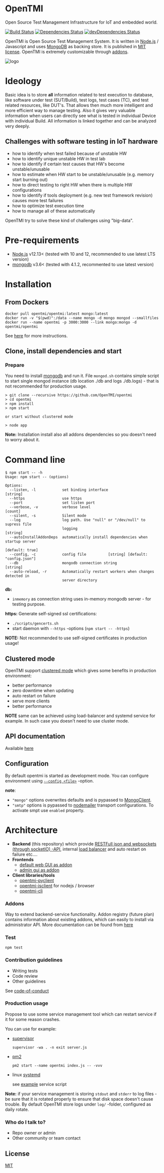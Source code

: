 # OpenTMI
Open Source Test Management Infrastructure for IoT and embedded world.

 [![Build Status][build-image]][build-url]
 [![Dependencies Status][depupdated-image]][depupdated-url]
 [![devDependencies Status][devdepupdated-image]][devdepupdated-url]
 


 <!--
[![Test Coverage][coveralls-image]][coveralls-url]
-->

OpenTMI is Open Source Test Management System. It is written in [Node.js][Node.js] / 
Javascript and uses [MongoDB][MongoDB] as backing store. It is published in [MIT license](LICENSE.md).
OpenTMI is extremely customizable through [addons](doc/addons.md).

![logo](doc/images/OpenTMI_logo.png)

# Ideology

Basic idea is to store **all** information related to test execution to database, like software under test (SUT/Build), test logs, test cases (TC), and test related resources, like DUT's. That allows then much more intelligent and more efficient way to manage testing. Also it gives very valuable information when users can directly see what is tested in individual Device with individual Build. All information is linked together and can be analyzed very deeply.

## Challenges with software testing in IoT hardware
* how to identify when test failed because of unstable HW
* how to identify unique unstable HW in test lab
* how to identify if certain test causes that HW's become unstable/unusable
* how to estimate when HW start to be unstable/unusable (e.g. memory start burning out)
* how to direct testing to right HW when there is multiple HW configurations
* how to identify if tools deployment (e.g. new test framework revision) causes more test failures
* how to optimize test execution time
* how to manage all of these automatically

OpenTMI try to solve these kind of challenges using "big-data".

# Pre-requirements

* [Node.js][Node.js] v12.13< (tested with 10 and 12, recommended to use latest LTS version)
* [mongodb][MongoDB] v3.6< (tested with 4.1.2, recommented to use latest version)

# Installation

## From Dockers

```
docker pull opentmi/opentmi:latest mongo:latest
docker run -v "$(pwd)":/data --name mongo -d mongo mongod --smallfiles
docker run --name opentmi -p 3000:3000 --link mongo:mongo -d opentmi/opentmi
```

See [here](doc/docker.md) for more instructions.

## Clone, install dependencies and start

### Prepare

You need to install [mongodb][MongoDB] and run it. File `mongod.sh` contains simple script to start single
mongod instance (db location ./db and logs ./db.logs) - that is not recommended for production usage.

```
> git clone --recursive https://github.com/OpenTMI/opentmi
> cd opentmi
> npm install
> npm start

or start without clustered mode

> node app
```

**Note:** Installation install also all addons dependencies so you doesn't need to worry about it.

# Command line

```
$ npm start -- -h
Usage: npm start -- (options)

Options:
  --listen, -l            set binding interface                         [string]
  --https                 use https
  --port                  set listen port
  --verbose, -v           verbose level                                  [count]
  --silent, -s            Silent mode
  --log                   log path. Use "null" or "/dev/null" to supress file
                          logging                                       [string]
  --autoInstallAddonDeps  automatically install dependencies when startup server
                                                                 [default: true]
  --config, -c            config file          [string] [default: "config.json"]
  --db                    mongodb connection string                     [string]
  --auto-reload, -r       Automatically restart workers when changes detected in
                          server directory
```

**db:**
* `inmemory` as connection string uses in-memory mongodb server - for testing purpose.

**https:**
Generate self-signed ssl certifications:
* `./scripts/gencerts.sh`
* start daemon with `--https` -options (`npm start -- -https`)

**NOTE:** Not recommended to use self-signed certificates in production usage!

## Clustered mode

OpenTMI support [clustered mode](doc/cluster.md) which gives some benefits in production environment:
* better performance
* zero downtime when updating
* auto restart on failure
* serve more clients
* better performance

**NOTE** same can be achieved using load-balancer and systemd service for example.
In such case you doesn't need to use cluster mode.

## API documentation
Available [here](doc/APIs)

## Configuration

By default opentmi is started as development mode. You can configure environment using [`--config <file>`](`config.example.json`) -option.

**note**:
* `"mongo"` options overwrites defaults and is pypassed to [MongoClient](http://mongodb.github.io/node-mongodb-native/3.0/api/MongoClient.html).
* `"smtp"` options is pypassed to [nodemailer](https://nodemailer.com/smtp/) transport configurations. To activate smpt use `enabled` property.

# Architecture

* **Backend** (this repository)
    which provide [RESTFull json and websockets (through socketIO) -API](doc/APIs), internal [load balancer](doc/cluster.md) and auto restart on failure etc....
* **Frontends**
  * [default web GUI as addon](https://github.com/opentmi/opentmi-default-gui)
  * [admin gui as addon](https://github.com/opentmi/opentmi-adminui)
* **Client libraries/tools**
  * [opentmi-pyclient](https://github.com/opentmi/opentmi-pyclient)
  * [opentmi-jsclient](https://github.com/opentmi/opentmi-jsclient) for nodejs / browser
  * [opentmi-cli](https://github.com/opentmi/opentmi-cli)

### Addons
Way to extend backend-service functionality. Addon registry (future plan) contains information
about existing addons, which can easily to install via administrator API.
More documentation can be found from [here](doc/addons.md)

### Test

`npm test`

### Contribution guidelines

* Writing tests
* Code review
* Other guidelines

See [code-of-conduct](CODE_OF_CONDUCT.md)

### Production usage

Propose to use some service management tool which can restart service if it for some reason crashes.

You can use for example:
* [supervisor](https://github.com/petruisfan/node-supervisor)

    `supervisor -wa . -n exit server.js`

* [pm2](https://github.com/Unitech/pm2)

    `pm2 start --name opentmi index.js -- -vvv`

* linux [systemd](https://www.freedesktop.org/wiki/Software/systemd/)

    see [example](scripts/opentmi.service) service script

 **Note:** if your service management is storing `stdout` and `stderr` to log
 files - be sure that it is rotated properly to ensure that disk space doesn't
 cause trouble. By default OpenTMI store logs under `log/` -folder, configured as
 daily rotate.

### Who do I talk to?

* Repo owner or admin
* Other community or team contact

## License

  [MIT](LICENSE.md)

<!-- references -->
[Node.js]: https://nodejs.com
[MongoDB]: https://mongodb.com

[build-image]: https://circleci.com/gh/OpenTMI/opentmi.svg?style=svg
[build-url]: https://circleci.com/gh/OpenTMI/opentmi
[coveralls-image]: https://coveralls.io/repos/OpenTMI/opentmi/badge.svg?branch=master&service=github
[coveralls-url]: https://coveralls.io/github/OpenTMI/opentmi?branch=master

[depupdated-image]: https://david-dm.org/opentmi/opentmi.svg
[depupdated-url]: https://david-dm.org/opentmi/opentmi
[devdepupdated-image]: https://david-dm.org/opentmi/opentmi/dev-status.svg
[devdepupdated-url]: https://david-dm.org/opentmi/opentmi?type=dev
